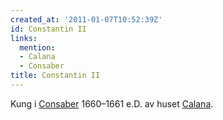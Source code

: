 ```yaml
---
created_at: '2011-01-07T10:52:39Z'
id: Constantin II
links:
  mention:
  - Calana
  - Consaber
title: Constantin II
---
```


Kung i [Consaber] 1660–1661 e.D. av huset [Calana].

  [Consaber]: Consaber
  [Calana]: Calana
